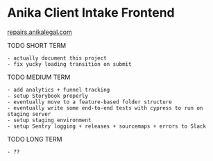 # Anika Client Intake Frontend

[repairs.anikalegal.com](https://repairs.anikalegal.com)

TODO SHORT TERM

    - actually document this project
    - fix yucky loading transition on submit

TODO MEDIUM TERM

    - add analytics + funnel tracking
    - setup Storybook properly
    - eventually move to a feature-based folder structure
    - eventually write some end-to-end tests with cypress to run on staging server
    - setup staging environment
    - setup Sentry logging + releases + sourcemaps + errors to Slack

TODO LONG TERM

    - ??

